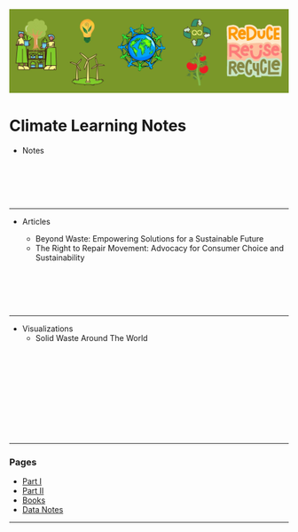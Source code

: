 <img src="images/climate_notes.jpg?raw=true"/>

# Climate Learning Notes

- Notes






<br>
<br>
<br>
<br>


---
- Articles

  -  Beyond Waste: Empowering Solutions for a Sustainable Future
  -  The Right to Repair Movement: Advocacy for Consumer Choice and Sustainability

<br>
<br>
<br>
<br>

---

- Visualizations
  - Solid Waste Around The World
 
<br>
<br>
<br>
<br>
<br>
<br>
<br>
<br>
<br>

---
### Pages 

- [Part I](/index.md)
- [Part II](/more_data_projects.md)
- [Books](/data_readings.md)
- [Data Notes](/data_notes.md)
<!--[Climate Notes](/climate_notes.md)-->


---
